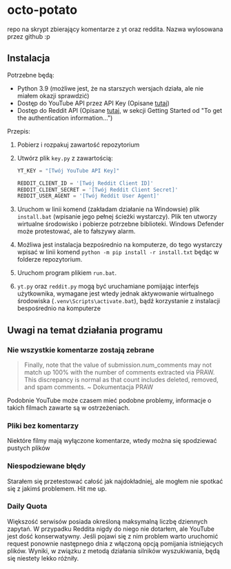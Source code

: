 # octo-potato

repo na skrypt zbierający komentarze z yt oraz reddita. Nazwa wylosowana przez github :p

## Instalacja

Potrzebne będą:

- Python 3.9 (możliwe jest, że na starszych wersjach działa, ale nie miałem okazji sprawdzić)
- Dostęp do YouTube API przez API Key (Opisane [tutaj](https://developers.google.com/youtube/v3/getting-started#before-you-start))
- Dostęp do Reddit API (Opisane [tutaj](https://gilberttanner.com/blog/scraping-redditdata), w sekcji Getting Started od "To get the authentication information...")

Przepis:

1. Pobierz i rozpakuj zawartość repozytorium
2. Utwórz plik `key.py` z zawartością:

   ```python
   YT_KEY = "[Twój YouTube API Key]"

   REDDIT_CLIENT_ID = '[Twój Reddit Client ID]'
   REDDIT_CLIENT_SECRET = '[Twój Reddit Client Secret]'
   REDDIT_USER_AGENT = '[Twój Reddit User Agent]'
   ```

3. Uruchom w linii komend (zakładam działanie na Windowsie) plik `install.bat` (wpisanie jego pełnej ścieżki wystarczy). Plik ten utworzy wirtualne środowisko i pobierze potrzebne biblioteki. Windows Defender może protestować, ale to fałszywy alarm. 
4. Możliwa jest instalacja bezpośrednio na komputerze, do tego wystarczy wpisać w linii komend `python -m pip install -r install.txt` będąc w folderze repozytorium.
5. Uruchom program plikiem `run.bat`.
6. `yt.py` oraz `reddit.py` mogą być uruchamiane pomijając interfejs użytkownika, wymagane jest wtedy jednak aktywowanie wirtualnego środowiska (`.venv\Scripts\activate.bat`), bądź korzystanie z instalacji bespośrednio na komputerze

## Uwagi na temat działania programu

### Nie wszystkie komentarze zostają zebrane

> Finally, note that the value of submission.num_comments may not match up 100% with the number of comments extracted via PRAW.
> This discrepancy is normal as that count includes deleted, removed, and spam comments.
> ~ Dokumentacja PRAW

Podobnie YouTube może czasem mieć podobne problemy, informacje o takich filmach zawarte są w ostrzeżeniach.

### Pliki bez komentarzy

Niektóre filmy mają wyłączone komentarze, wtedy można się spodziewać pustych plików

### Niespodziewane błędy

Starałem się przetestować całość jak najdokładniej, ale mogłem nie spotkać się z jakimś problemem. Hit me up.

### Daily Quota

Większość serwisów posiada określoną maksymalną liczbę dziennych zapytań. W przypadku Reddita nigdy do niego nie dotarłem, ale YouTube jest dość konserwatywny. Jeśli pojawi się z nim problem warto uruchomić request ponownie następnego dnia z włączoną opcją pomijania istniejących plików. Wyniki, w związku z metodą działania silników wyszukiwania, będą się niestety lekko różniły.
